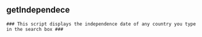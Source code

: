 <h2> getIndependece </h2>

    ### This script displays the independence date of any country you type in the search box ###